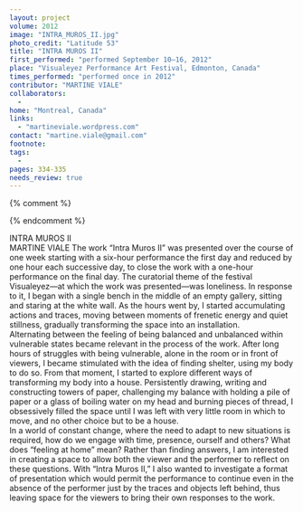 ```yaml
---
layout: project
volume: 2012
image: "INTRA_MUROS_II.jpg"
photo_credit: "Latitude 53"
title: "INTRA MUROS II"
first_performed: "performed September 10–16, 2012"
place: "Visualeyez Performance Art Festival, Edmonton, Canada"
times_performed: "performed once in 2012"
contributor: "MARTINE VIALE"
collaborators: 
  - 
home: "Montreal, Canada"
links: 
  - "martineviale.wordpress.com"
contact: "martine.viale@gmail.com"
footnote: 
tags: 
  - 
pages: 334-335
needs_review: true
---
```


{% comment %} 

{% endcomment %}

 INTRA MUROS II  
 MARTINE VIALE 
 The work “Intra Muros II” was presented over the course of one week starting with a six-hour performance the first day and reduced by one hour each successive day, to close the work with a one-hour performance on the final day. The curatorial theme of the festival Visualeyez—at which the work was presented—was loneliness. In response to it, I began with a single bench in the middle of an empty gallery, sitting and staring at the white wall. As the hours went by, I started accumulating actions and traces, moving between moments of frenetic energy and quiet stillness, gradually transforming the space into an installation.  
 Alternating between the feeling of being balanced and unbalanced within vulnerable states became relevant in the process of the work. After long hours of struggles with being vulnerable, alone in the room or in front of viewers, I became stimulated with the idea of finding shelter, using my body to do so. From that moment, I started to explore different ways of transforming my body into a house. Persistently drawing, writing and constructing towers of paper, challenging my balance with holding a pile of paper or a glass of boiling water on my head and burning pieces of thread, I obsessively filled the space until I was left with very little room in which to move, and no other choice but to be a house.  
 In a world of constant change, where the need to adapt to new situations is required, how do we engage with time, presence, ourself and others? What does “feeling at home” mean? Rather than finding answers, I am interested in creating a space to allow both the viewer and the performer to reflect on these questions. With “Intra Muros II,” I also wanted to investigate a format of presentation which would permit the performance to continue even in the absence of the performer just by the traces and objects left behind, thus leaving space for the viewers to bring their own responses to the work.  
